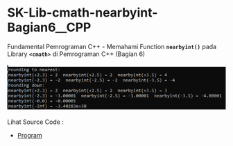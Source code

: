 # SK-Lib-cmath-nearbyint-Bagian6__CPP
Fundamental Pemrograman C++ - Memahami Function <code><b>nearbyint()</b></code> pada Library <code><b>&lt;cmath></b></code> di Pemrograman C++ (Bagian 6)<br><br>
<img src="https://github.com/RizkyKhapidsyah/SK-Lib-cmath-nearbyint-Bagian6__CPP/blob/master/SK-Lib-cmath-nearbyint-Bagian6__CPP/result/001.PNG"><br><br>
Lihat Source Code : <br>
- <a href="https://github.com/RizkyKhapidsyah/SK-Lib-cmath-nearbyint-Bagian6__CPP/blob/master/SK-Lib-cmath-nearbyint-Bagian6__CPP/Source.cpp">Program</a>

